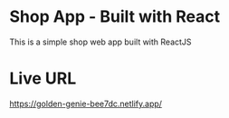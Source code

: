 # Shop App - Built with React

This is a simple shop web app built with ReactJS

# Live URL

https://golden-genie-bee7dc.netlify.app/
